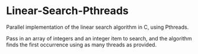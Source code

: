 # Linear-Search-Pthreads
Parallel implementation of the linear search algorithm in C, using Pthreads.

Pass in an array of integers and an integer item to search, and the algorithm finds the first occurrence using as many threads as provided.
